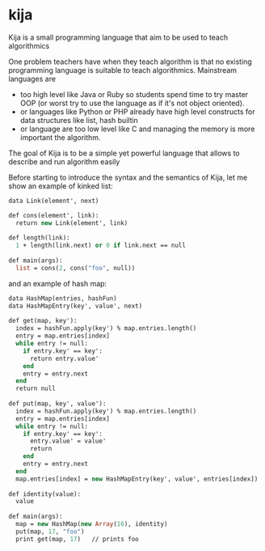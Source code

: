 kija
====

Kija is a small programming language that aim to be used to teach algorithmics

One problem teachers have when they teach algorithm is that no existing programming language
is suitable to teach algorithmics.
Mainstream languages are 
 - too high level like Java or Ruby so students spend time to try master OOP
   (or worst try to use the language as if it's not object oriented). 
 - or languages like Python or PHP already have high level constructs for data structures
   like list, hash builtin
 - or language are too low level like C and managing the memory is more important
   the algorithm.

The goal of Kija is to be a simple yet powerful language that allows to describe and run algorithm easily

Before starting to introduce the syntax and the semantics of Kija,
let me show an example of kinked list:
``` OCAML
data Link(element', next)

def cons(element', link):
  return new Link(element', link)
  
def length(link):
  1 + length(link.next) or 0 if link.next == null
  
def main(args):
  list = cons(2, cons("foo", null))
```
and an example of hash map:
``` OCAML
data HashMap(entries, hashFun)
data HashMapEntry(key', value', next)
  
def get(map, key'):
  index = hashFun.apply(key') % map.entries.length()
  entry = map.entries[index]
  while entry != null:
    if entry.key' == key':
      return entry.value'
    end
    entry = entry.next
  end
  return null
  
def put(map, key', value'):
  index = hashFun.apply(key') % map.entries.length()
  entry = map.entries[index]
  while entry != null:
    if entry.key' == key':
      entry.value' = value'
      return
    end
    entry = entry.next
  end
  map.entries[index] = new HashMapEntry(key', value', entries[index])
  
def identity(value):
  value
  
def main(args):
  map = new HashMap(new Array(16), identity)
  put(map, 17, "foo")
  print get(map, 17)   // prints foo
  
```

